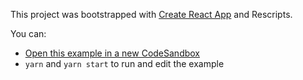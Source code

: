 This project was bootstrapped with [Create React App](https://github.com/facebook/create-react-app) and Rescripts.

You can:

- [Open this example in a new CodeSandbox](https://codesandbox.io/s/github/aidurber/react-picky/tree/master/examples/basic)
- `yarn` and `yarn start` to run and edit the example
